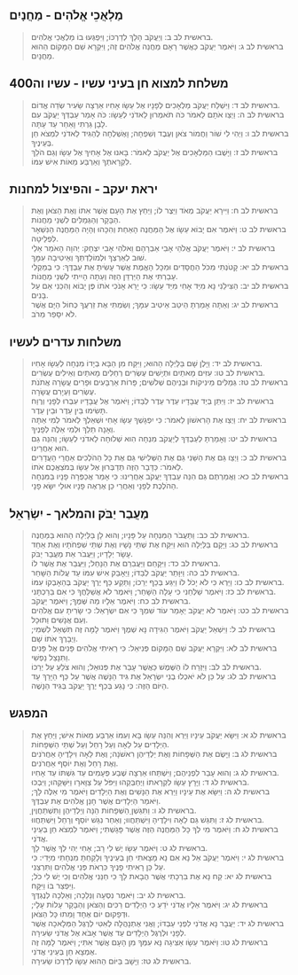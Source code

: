 
## מַלְאֲכֵי אֱלֹהִים - מַחֲנָיִם

> בראשית לב ב: וְיַעֲקֹב הָלַךְ לְדַרְכּוֹ; וַיִּפְגְּעוּ בוֹ מַלְאֲכֵי אֱלֹהִים.  
> בראשית לב ג: וַיֹּאמֶר יַעֲקֹב כַּאֲשֶׁר רָאָם מַחֲנֵה אֱלֹהִים זֶה; וַיִּקְרָא שֵׁם הַמָּקוֹם הַהוּא מַחֲנָיִם.  

## משלחת למצוא חן בעיני עשיו - עשיו וה400

> בראשית לב ד: וַיִּשְׁלַח יַעֲקֹב מַלְאָכִים לְפָנָיו אֶל עֵשָׂו אָחִיו אַרְצָה שֵׂעִיר שְׂדֵה אֱדוֹם.  
> בראשית לב ה: וַיְצַו אֹתָם לֵאמֹר כֹּה תֹאמְרוּן לַאדֹנִי לְעֵשָׂו:  כֹּה אָמַר עַבְדְּךָ יַעֲקֹב עִם לָבָן גַּרְתִּי וָאֵחַר עַד עָתָּה.  
> בראשית לב ו: וַיְהִי לִי שׁוֹר וַחֲמוֹר צֹאן וְעֶבֶד וְשִׁפְחָה; וָאֶשְׁלְחָה לְהַגִּיד לַאדֹנִי לִמְצֹא חֵן בְּעֵינֶיךָ.  
> בראשית לב ז: וַיָּשֻׁבוּ הַמַּלְאָכִים אֶל יַעֲקֹב לֵאמֹר:  בָּאנוּ אֶל אָחִיךָ אֶל עֵשָׂו וְגַם הֹלֵךְ לִקְרָאתְךָ וְאַרְבַּע מֵאוֹת אִישׁ עִמּוֹ.  

## יראת יעקב - והפיצול למחנות

> בראשית לב ח: וַיִּירָא יַעֲקֹב מְאֹד וַיֵּצֶר לוֹ; וַיַּחַץ אֶת הָעָם אֲשֶׁר אִתּוֹ וְאֶת הַצֹּאן וְאֶת הַבָּקָר וְהַגְּמַלִּים לִשְׁנֵי מַחֲנוֹת.  
> בראשית לב ט: וַיֹּאמֶר אִם יָבוֹא עֵשָׂו אֶל הַמַּחֲנֶה הָאַחַת וְהִכָּהוּ וְהָיָה הַמַּחֲנֶה הַנִּשְׁאָר לִפְלֵיטָה.  
> בראשית לב י: וַיֹּאמֶר יַעֲקֹב אֱלֹהֵי אָבִי אַבְרָהָם וֵאלֹהֵי אָבִי יִצְחָק:  יְהוָה הָאֹמֵר אֵלַי שׁוּב לְאַרְצְךָ וּלְמוֹלַדְתְּךָ וְאֵיטִיבָה עִמָּךְ.  
> בראשית לב יא: קָטֹנְתִּי מִכֹּל הַחֲסָדִים וּמִכָּל הָאֱמֶת אֲשֶׁר עָשִׂיתָ אֶת עַבְדֶּךָ:  כִּי בְמַקְלִי עָבַרְתִּי אֶת הַיַּרְדֵּן הַזֶּה וְעַתָּה הָיִיתִי לִשְׁנֵי מַחֲנוֹת.  
> בראשית לב יב: הַצִּילֵנִי נָא מִיַּד אָחִי מִיַּד עֵשָׂו:  כִּי יָרֵא אָנֹכִי אֹתוֹ פֶּן יָבוֹא וְהִכַּנִי אֵם עַל בָּנִים.  
> בראשית לב יג: וְאַתָּה אָמַרְתָּ הֵיטֵב אֵיטִיב עִמָּךְ; וְשַׂמְתִּי אֶת זַרְעֲךָ כְּחוֹל הַיָּם אֲשֶׁר לֹא יִסָּפֵר מֵרֹב.  

## משלחות עדרים לעשיו

> בראשית לב יד: וַיָּלֶן שָׁם בַּלַּיְלָה הַהוּא; וַיִּקַּח מִן הַבָּא בְיָדוֹ מִנְחָה לְעֵשָׂו אָחִיו.  
> בראשית לב טו: עִזִּים מָאתַיִם וּתְיָשִׁים עֶשְׂרִים רְחֵלִים מָאתַיִם וְאֵילִים עֶשְׂרִים.  
> בראשית לב טז: גְּמַלִּים מֵינִיקוֹת וּבְנֵיהֶם שְׁלֹשִׁים; פָּרוֹת אַרְבָּעִים וּפָרִים עֲשָׂרָה אֲתֹנֹת עֶשְׂרִים וַעְיָרִם עֲשָׂרָה.  
> בראשית לב יז: וַיִּתֵּן בְּיַד עֲבָדָיו עֵדֶר עֵדֶר לְבַדּוֹ; וַיֹּאמֶר אֶל עֲבָדָיו עִבְרוּ לְפָנַי וְרֶוַח תָּשִׂימוּ בֵּין עֵדֶר וּבֵין עֵדֶר.  
> בראשית לב יח: וַיְצַו אֶת הָרִאשׁוֹן לֵאמֹר:  כִּי יִפְגָשְׁךָ עֵשָׂו אָחִי וּשְׁאֵלְךָ לֵאמֹר לְמִי אַתָּה וְאָנָה תֵלֵךְ וּלְמִי אֵלֶּה לְפָנֶיךָ.  
> בראשית לב יט: וְאָמַרְתָּ לְעַבְדְּךָ לְיַעֲקֹב מִנְחָה הִוא שְׁלוּחָה לַאדֹנִי לְעֵשָׂו; וְהִנֵּה גַם הוּא אַחֲרֵינוּ.  
> בראשית לב כ: וַיְצַו גַּם אֶת הַשֵּׁנִי גַּם אֶת הַשְּׁלִישִׁי גַּם אֶת כָּל הַהֹלְכִים אַחֲרֵי הָעֲדָרִים לֵאמֹר:  כַּדָּבָר הַזֶּה תְּדַבְּרוּן אֶל עֵשָׂו בְּמֹצַאֲכֶם אֹתוֹ.  
> בראשית לב כא: וַאֲמַרְתֶּם גַּם הִנֵּה עַבְדְּךָ יַעֲקֹב אַחֲרֵינוּ:  כִּי אָמַר אֲכַפְּרָה פָנָיו בַּמִּנְחָה הַהֹלֶכֶת לְפָנָי וְאַחֲרֵי כֵן אֶרְאֶה פָנָיו אוּלַי יִשָּׂא פָנָי.  

## מַעֲבַר יַבֹּק והמלאך - יִשְׂרָאֵל

> בראשית לב כב: וַתַּעֲבֹר הַמִּנְחָה עַל פָּנָיו; וְהוּא לָן בַּלַּיְלָה הַהוּא בַּמַּחֲנֶה.  
> בראשית לב כג: וַיָּקָם בַּלַּיְלָה הוּא וַיִּקַּח אֶת שְׁתֵּי נָשָׁיו וְאֶת שְׁתֵּי שִׁפְחֹתָיו וְאֶת אַחַד עָשָׂר יְלָדָיו; וַיַּעֲבֹר אֵת מַעֲבַר יַבֹּק.  
> בראשית לב כד: וַיִּקָּחֵם וַיַּעֲבִרֵם אֶת הַנָּחַל; וַיַּעֲבֵר אֶת אֲשֶׁר לוֹ.  
> בראשית לב כה: וַיִּוָּתֵר יַעֲקֹב לְבַדּוֹ; וַיֵּאָבֵק אִישׁ עִמּוֹ עַד עֲלוֹת הַשָּׁחַר.  
> בראשית לב כו: וַיַּרְא כִּי לֹא יָכֹל לוֹ וַיִּגַּע בְּכַף יְרֵכוֹ; וַתֵּקַע כַּף יֶרֶךְ יַעֲקֹב בְּהֵאָבְקוֹ עִמּוֹ.  
> בראשית לב כז: וַיֹּאמֶר שַׁלְּחֵנִי כִּי עָלָה הַשָּׁחַר; וַיֹּאמֶר לֹא אֲשַׁלֵּחֲךָ כִּי אִם בֵּרַכְתָּנִי.  
> בראשית לב כח: וַיֹּאמֶר אֵלָיו מַה שְּׁמֶךָ; וַיֹּאמֶר יַעֲקֹב.  
> בראשית לב כט: וַיֹּאמֶר לֹא יַעֲקֹב יֵאָמֵר עוֹד שִׁמְךָ כִּי אִם יִשְׂרָאֵל:  כִּי שָׂרִיתָ עִם אֱלֹהִים וְעִם אֲנָשִׁים וַתּוּכָל.  
> בראשית לב ל: וַיִּשְׁאַל יַעֲקֹב וַיֹּאמֶר הַגִּידָה נָּא שְׁמֶךָ וַיֹּאמֶר לָמָּה זֶּה תִּשְׁאַל לִשְׁמִי; וַיְבָרֶךְ אֹתוֹ שָׁם.  
> בראשית לב לא: וַיִּקְרָא יַעֲקֹב שֵׁם הַמָּקוֹם פְּנִיאֵל:  כִּי רָאִיתִי אֱלֹהִים פָּנִים אֶל פָּנִים וַתִּנָּצֵל נַפְשִׁי.  
> בראשית לב לב: וַיִּזְרַח לוֹ הַשֶּׁמֶשׁ כַּאֲשֶׁר עָבַר אֶת פְּנוּאֵל; וְהוּא צֹלֵעַ עַל יְרֵכוֹ.  
> בראשית לב לג: עַל כֵּן לֹא יֹאכְלוּ בְנֵי יִשְׂרָאֵל אֶת גִּיד הַנָּשֶׁה אֲשֶׁר עַל כַּף הַיָּרֵךְ עַד הַיּוֹם הַזֶּה:  כִּי נָגַע בְּכַף יֶרֶךְ יַעֲקֹב בְּגִיד הַנָּשֶׁה.  

## המפגש

> בראשית לג א: וַיִּשָּׂא יַעֲקֹב עֵינָיו וַיַּרְא וְהִנֵּה עֵשָׂו בָּא וְעִמּוֹ אַרְבַּע מֵאוֹת אִישׁ; וַיַּחַץ אֶת הַיְלָדִים עַל לֵאָה וְעַל רָחֵל וְעַל שְׁתֵּי הַשְּׁפָחוֹת.  
> בראשית לג ב: וַיָּשֶׂם אֶת הַשְּׁפָחוֹת וְאֶת יַלְדֵיהֶן רִאשֹׁנָה; וְאֶת לֵאָה וִילָדֶיהָ אַחֲרֹנִים וְאֶת רָחֵל וְאֶת יוֹסֵף אַחֲרֹנִים.  
> בראשית לג ג: וְהוּא עָבַר לִפְנֵיהֶם; וַיִּשְׁתַּחוּ אַרְצָה שֶׁבַע פְּעָמִים עַד גִּשְׁתּוֹ עַד אָחִיו.  
> בראשית לג ד: וַיָּרָץ עֵשָׂו לִקְרָאתוֹ וַיְחַבְּקֵהוּ וַיִּפֹּל עַל צַוָּארָו וַיִּשָּׁקֵהוּ; וַיִּבְכּוּ.  
> בראשית לג ה: וַיִּשָּׂא אֶת עֵינָיו וַיַּרְא אֶת הַנָּשִׁים וְאֶת הַיְלָדִים וַיֹּאמֶר מִי אֵלֶּה לָּךְ; וַיֹּאמַר הַיְלָדִים אֲשֶׁר חָנַן אֱלֹהִים אֶת עַבְדֶּךָ.  
> בראשית לג ו: וַתִּגַּשְׁןָ הַשְּׁפָחוֹת הֵנָּה וְיַלְדֵיהֶן וַתִּשְׁתַּחֲוֶיןָ.  
> בראשית לג ז: וַתִּגַּשׁ גַּם לֵאָה וִילָדֶיהָ וַיִּשְׁתַּחֲווּ; וְאַחַר נִגַּשׁ יוֹסֵף וְרָחֵל וַיִּשְׁתַּחֲווּ.  
> בראשית לג ח: וַיֹּאמֶר מִי לְךָ כָּל הַמַּחֲנֶה הַזֶּה אֲשֶׁר פָּגָשְׁתִּי; וַיֹּאמֶר לִמְצֹא חֵן בְּעֵינֵי אֲדֹנִי.  
> בראשית לג ט: וַיֹּאמֶר עֵשָׂו יֶשׁ לִי רָב; אָחִי יְהִי לְךָ אֲשֶׁר לָךְ.  
> בראשית לג י: וַיֹּאמֶר יַעֲקֹב אַל נָא אִם נָא מָצָאתִי חֵן בְּעֵינֶיךָ וְלָקַחְתָּ מִנְחָתִי מִיָּדִי:  כִּי עַל כֵּן רָאִיתִי פָנֶיךָ כִּרְאֹת פְּנֵי אֱלֹהִים וַתִּרְצֵנִי.  
> בראשית לג יא: קַח נָא אֶת בִּרְכָתִי אֲשֶׁר הֻבָאת לָךְ כִּי חַנַּנִי אֱלֹהִים וְכִי יֶשׁ לִי כֹל; וַיִּפְצַר בּוֹ וַיִּקָּח.  
> בראשית לג יב: וַיֹּאמֶר נִסְעָה וְנֵלֵכָה; וְאֵלְכָה לְנֶגְדֶּךָ.  
> בראשית לג יג: וַיֹּאמֶר אֵלָיו אֲדֹנִי יֹדֵעַ כִּי הַיְלָדִים רַכִּים וְהַצֹּאן וְהַבָּקָר עָלוֹת עָלָי; וּדְפָקוּם יוֹם אֶחָד וָמֵתוּ כָּל הַצֹּאן.  
> בראשית לג יד: יַעֲבָר נָא אֲדֹנִי לִפְנֵי עַבְדּוֹ; וַאֲנִי אֶתְנָהֲלָה לְאִטִּי לְרֶגֶל הַמְּלָאכָה אֲשֶׁר לְפָנַי וּלְרֶגֶל הַיְלָדִים עַד אֲשֶׁר אָבֹא אֶל אֲדֹנִי שֵׂעִירָה.  
> בראשית לג טו: וַיֹּאמֶר עֵשָׂו אַצִּיגָה נָּא עִמְּךָ מִן הָעָם אֲשֶׁר אִתִּי; וַיֹּאמֶר לָמָּה זֶּה אֶמְצָא חֵן בְּעֵינֵי אֲדֹנִי.  
> בראשית לג טז: וַיָּשָׁב בַּיּוֹם הַהוּא עֵשָׂו לְדַרְכּוֹ שֵׂעִירָה.  


